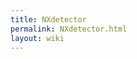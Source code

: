 ```yaml
---
title: NXdetector
permalink: NXdetector.html
layout: wiki
---
```


<nxformat file="NXdetector.xml"></nxformat>

